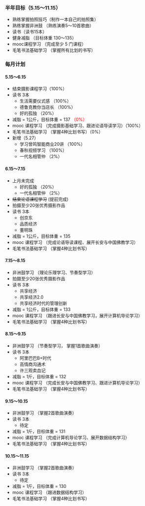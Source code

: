 ### 半年目标（5.15～11.15）
* 熟练掌握拍照技巧（制作一本自己的拍照集）
* 熟练掌握非洲鼓 （熟练演奏5～10首歌曲）
* 读书（读书15本）
* 健身减脂 （目标体重 130～135）
* mooc课程学习 （完成至少 5 门课程）
* 毛笔书法基础学习 （掌握所有比划的书写）


### 每月计划
#### 5.15～6.15
* 结束摄影课程学习（100%）
* 读书 3本
	* 生活需要仪式感 （100%）
	* 德鲁克教你当店长 （100%）
	* 好的孤独 （20%）
* 减脂 = 1公斤，目标体重 = 137 <font color=#FF0000>（0%）</font>
* mooc 课程学习 （完成摄影基础学习、跟进论语导读学习）（100%）
* 毛笔书法基础学习 （掌握4种比划书写）（0%）
* 新增（5.27）
	* 学习曾鸣智能商业20讲 （100%）
	* 春秋视频学习 （100%）
	* 一代名相管仲 （2%）

#### 6.15～7.15
* 上月未完成
	* 好的孤独 （20%）
	* 一代名相管仲 （2%）
* ~~结束论语课程学习~~ (提前完成)
* 拍摄至少20张优秀摄影作品
* 读书 3本
	* 创京东
	* 品质经济
	* 董明珠
* 减脂 = 1公斤，目标体重 = 135
* mooc 课程学习 （完成论语导读课程、展开长安与中国佛教学习）
* 毛笔书法基础学习 （掌握4种比划书写）

#### 7.15～8.15
* 非洲鼓学习 （理论乐理学习、节奏型学习）
* 拍摄至少20张优秀摄影作品
* 读书 3本
	* 共享经济
	* 共享经济2.0
	* 共享经济时代的管理创新
* 减脂 = 1公斤，目标体重 = 133
* mooc 课程学习 （跟进长安与中国佛教学习，展开计算机导论学习）
* 毛笔书法基础学习 （掌握4种比划书写）

#### 8.15～9.15
* 非洲鼓学习 （节奏型学习， 掌握1首歌曲演奏）
* 读书 3本
	* 阿里巴巴B+时代
	* 高情商沟通术
	* 许三观卖血记
* 减脂 = 1斤，目标体重 = 132
* mooc 课程学习 （完成长安与中国佛教学习、跟进计算机导论学习）
* 毛笔书法基础学习 （掌握4种比划书写）

#### 9.15～10.15
* 非洲鼓学习 （掌握2首歌曲演奏）
* 读书 3本
	* 待定
* 减脂 = 1斤，目标体重 = 131
* mooc 课程学习 （完成计算机导论学习、展开数据结构学习）
* 毛笔书法基础学习 （掌握4种比划书写）

#### 10.15～11.15
* 非洲鼓学习 （掌握2首歌曲演奏）
* 读书 3本
	* 待定
* 减脂 = 1斤，目标体重 = 130
* mooc 课程学习 （跟进数据结构学习）
* 毛笔书法基础学习 （掌握4种比划书写）
